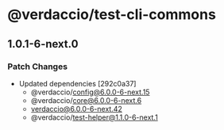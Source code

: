# @verdaccio/test-cli-commons

## 1.0.1-6-next.0
### Patch Changes

- Updated dependencies [292c0a37]
  - @verdaccio/config@6.0.0-6-next.15
  - @verdaccio/core@6.0.0-6-next.6
  - verdaccio@6.0.0-6-next.42
  - @verdaccio/test-helper@1.1.0-6-next.1
